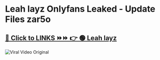 
 # Leah layz Onlyfans Leaked - Update Files zar5o

## <h2><a href="https://clipsfans.com/Leah_layz&ref=git">🔗 Click to LINKS ⏩⏩ 👉 🟢 Leah layz </a></h2>

<a href="https://clipsfans.com/Leah_layz&ref=git" rel="nofollow" data-target="animated-image.originalLink"><img src="https://i.ibb.co.com/xMMVF88/686577567.gif" alt="Viral Video Original" style="max-width: 100%; display: inline-block;" data-target="animated-image.originalImage"></a>

